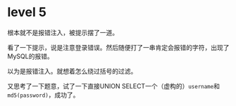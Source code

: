 # level 5

根本就不是报错注入，被提示摆了一道。

看了一下提示，说是注意登录错误。然后随便打了一串肯定会报错的字符，出现了MySQL的报错。

以为是报错注入。就想着怎么绕过括号的过滤。

又思考了一下题意，试了一下直接UNION SELECT一个（虚构的）`username`和`md5(password)`，成功了。

